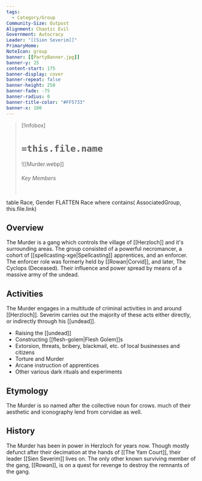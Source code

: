 ```yaml
---
tags:
  - Category/Group
Community-Size: Outpost
Alignment: Chaotic Evil
Government: Autocracy
Leader: "[[Sien Severim]]"
PrimaryHome: 
NoteIcon: group
banner: [[PartyBanner.jpg]]
banner-y: 25
content-start: 175
banner-display: cover
banner-repeat: false
banner-height: 250
banner-fade: -75
banner-radius: 0
banner-title-color: "#FF5733"
banner-x: 100
---
```


> [!infobox]
> # `=this.file.name`
> ![[Murder.webp]]
> ###### Key Members
> ```dataview
table Race, Gender
FLATTEN Race
where contains( AssociatedGroup, this.file.link)
## Overview

The Murder is a gang which controls the village of [[Herzloch]] and it's surrounding areas. The group consisted of a powerful necromancer, a cohort of [[spellcasting-xge|Spellcasting]] apprentices, and an enforcer. The enforcer role was formerly held by [[Rowan|Corvid]], and later, The Cyclops (Deceased). Their influence and power spread by means of a massive army of the undead.

## Activities

The Murder engages in a multitude of criminal activities in and around [[Herzloch]]. Severim carries out the majority of these acts either directly, or indirectly through his [[undead]].
- Raising the [[undead]]
- Constructing [[flesh-golem|Flesh Golem]]s
- Extorsion, threats, bribery, blackmail, etc. of local businesses and citizens
- Torture and Murder
- Arcane instruction of apprentices
- Other various dark rituals and experiments

## Etymology

The Murder is so named after the collective noun for crows. much of their aesthetic and iconography lend from corvidae as well.

## History

The Murder has been in power in Herzloch for years now. Though mostly defunct after their decimation at the hands of [[The Yam Court]], their leader [[Sien Severim]] lives on. The only other known surviving member of the gang, [[Rowan]], is on a quest for revenge to destroy the remnants of the gang.

